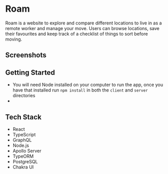 # Roam

Roam is a website to explore and compare different locations to live in as a remote worker and manage your move. Users can browse locations, save their favourites and keep track of a checklist of things to sort before moving.

## Screenshots

## Getting Started

* You will need Node installed on your computer to run the app, once you have that installed run `npm install` in both the `client` and `server` directories
* 

## Tech Stack

- React
- TypeScript
- GraphQL
- Node.js
- Apollo Server
- TypeORM
- PostgreSQL
- Chakra UI
